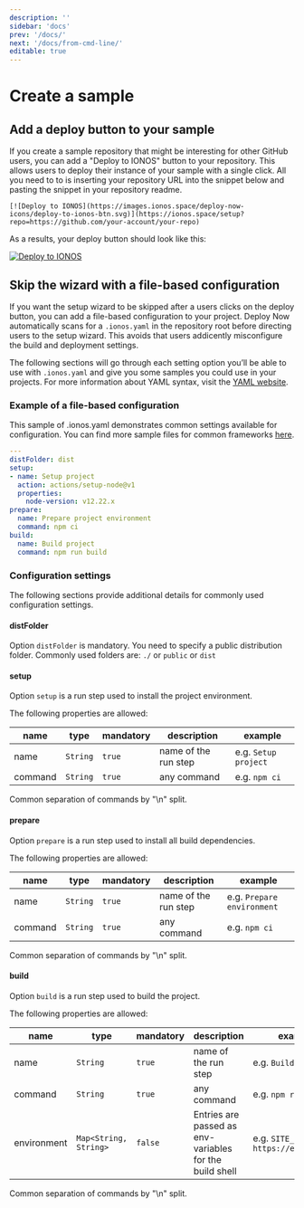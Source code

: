 ```yaml
---
description: ''
sidebar: 'docs'
prev: '/docs/'
next: '/docs/from-cmd-line/'
editable: true
---
```


# Create a sample

## Add a deploy button to your sample

If you create a sample repository that might be interesting for other GitHub users, you can add a "Deploy to IONOS" button to your repository. This allows users to deploy their instance of your sample with a single click. All you need to to is inserting your repository URL into the snippet below and pasting the snippet in your repository readme.

```
[![Deploy to IONOS](https://images.ionos.space/deploy-now-icons/deploy-to-ionos-btn.svg)](https://ionos.space/setup?repo=https://github.com/your-account/your-repo)
```

As a results, your deploy button should look like this:

[![Deploy to IONOS](https://images.ionos.space/deploy-now-icons/deploy-to-ionos-btn.svg)](https://ionos.space/setup?repo=https://github.com/ionos-deploy-now/hello-plain-html)


## Skip the wizard with a file-based configuration

If you want the setup wizard to be skipped after a users clicks on the deploy button, you can add a file-based configuration to your project. Deploy Now automatically scans for a `.ionos.yaml` in the repository root before directing users to the setup wizard. This avoids that users addicently misconfigure the build and deployment settings.

The following sections will go through each setting option you’ll be able to use with `.ionos.yaml` and give you some samples you could use in your projects. For more information about YAML syntax, visit the [YAML website](https://yaml.org/spec/1.2/spec.html).

### Example of a file-based configuration

This sample of .ionos.yaml demonstrates common settings available for configuration. You can find more sample files for common frameworks [here](/docs/framework-samples/).

``` yml
---
distFolder: dist
setup:
- name: Setup project
  action: actions/setup-node@v1
  properties:
    node-version: v12.22.x
prepare:
  name: Prepare project environment
  command: npm ci
build:
  name: Build project
  command: npm run build
```

### Configuration settings

The following sections provide additional details for commonly used configuration settings.

#### distFolder

Option `distFolder` is mandatory. You need to specify a public distribution folder. Commonly used folders are: `./` or `public` or `dist`

#### setup

Option `setup` is a run step used to install the project environment.

The following properties are allowed:

<div class="overflow-y-auto">

|name|type|mandatory|description|example|
|---|---|---|---|---|
|name|`String`|`true`|name of the run step|e.g. `Setup project`|
|command|`String`|`true`|any command|e.g. `npm ci`|

</div>

Common separation of commands by "\n" split.

#### prepare

Option `prepare` is a run step used to install all build dependencies.

The following properties are allowed:

<div class="overflow-y-auto">

|name|type|mandatory|description|example|
|---|---|---|---|---|
|name|`String`|`true`|name of the run step|e.g. `Prepare environment`|
|command|`String`|`true`|any command|e.g. `npm ci`|

</div>

Common separation of commands by "\n" split.

#### build

Option `build` is a run step used to build the project.

The following properties are allowed:

<div class="overflow-y-auto">

|name|type|mandatory|description|example|
|---|---|---|---|---|
|name|`String`|`true`|name of the run step|e.g. `Build project`|
|command|`String`|`true`|any command|e.g. `npm run build`|
|environment|`Map<String, String>`|`false`|Entries are passed as env-variables for the build shell|e.g. `SITE_URL: https://example.com`|

</div>

Common separation of commands by "\n" split.

